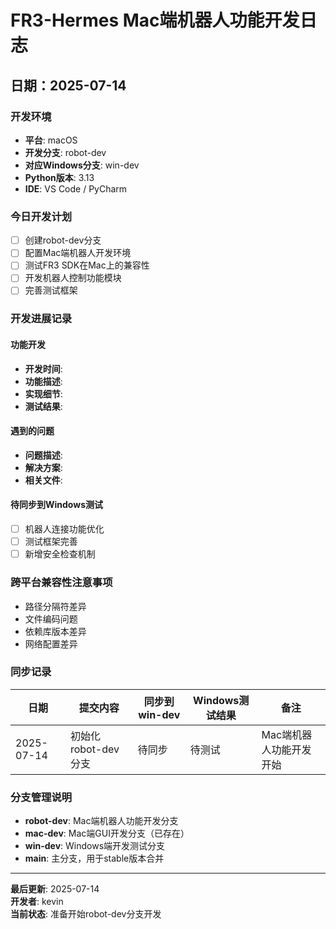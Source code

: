 # FR3-Hermes Mac端机器人功能开发日志

## 日期：2025-07-14

### 开发环境
- **平台**: macOS
- **开发分支**: robot-dev
- **对应Windows分支**: win-dev
- **Python版本**: 3.13
- **IDE**: VS Code / PyCharm

### 今日开发计划
- [ ] 创建robot-dev分支
- [ ] 配置Mac端机器人开发环境
- [ ] 测试FR3 SDK在Mac上的兼容性
- [ ] 开发机器人控制功能模块
- [ ] 完善测试框架

### 开发进展记录

#### 功能开发
- **开发时间**: 
- **功能描述**: 
- **实现细节**: 
- **测试结果**: 

#### 遇到的问题
- **问题描述**: 
- **解决方案**: 
- **相关文件**: 

#### 待同步到Windows测试
- [ ] 机器人连接功能优化
- [ ] 测试框架完善
- [ ] 新增安全检查机制

### 跨平台兼容性注意事项
- 路径分隔符差异
- 文件编码问题
- 依赖库版本差异
- 网络配置差异

### 同步记录
| 日期 | 提交内容 | 同步到win-dev | Windows测试结果 | 备注 |
|------|----------|---------------|----------------|------|
| 2025-07-14 | 初始化robot-dev分支 | 待同步 | 待测试 | Mac端机器人功能开发开始 |

### 分支管理说明
- **robot-dev**: Mac端机器人功能开发分支
- **mac-dev**: Mac端GUI开发分支（已存在）
- **win-dev**: Windows端开发测试分支
- **main**: 主分支，用于stable版本合并

---
**最后更新**: 2025-07-14  
**开发者**: kevin  
**当前状态**: 准备开始robot-dev分支开发